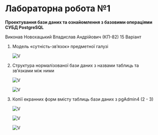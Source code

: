 # Лабораторна робота №1

**Проектування бази даних та ознайомлення з базовими операціями СУБД PostgreSQL**

Виконав Новохацький Владислав Андрійович (КП-82) 15 Варіант

1. Модель «сутність-зв’язок» предметної галузі

   ![V](https://i.ibb.co/0cFNjRp/654.png)
   
2. Структура нормалізованої бази даних з назвами таблиць та зв’язками між ними

   ![V](https://i.ibb.co/DKn9JHk/432.png)
       
   ![V](https://i.ibb.co/PFpBtk8/4.png)
   
3. Копії екранних форм вмісту таблиць бази даних з pgAdmin4 (2 - 3)

      ![V](https://i.ibb.co/F6Mpgrp/1.png)

      ![V](https://i.ibb.co/s69C5rq/2.png)
      
      ![V](https://i.ibb.co/82S44RD/3.png)
